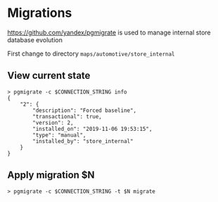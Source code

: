 # Migrations
https://github.com/yandex/pgmigrate is used to manage internal store database evolution

First change to directory `maps/automotive/store_internal`

## View current state
```
> pgmigrate -c $CONNECTION_STRING info
{
    "2": {
        "description": "Forced baseline",
        "transactional": true,
        "version": 2,
        "installed_on": "2019-11-06 19:53:15",
        "type": "manual",
        "installed_by": "store_internal"
    }
}
```

## Apply migration $N
```
> pgmigrate -c $CONNECTION_STRING -t $N migrate
```
